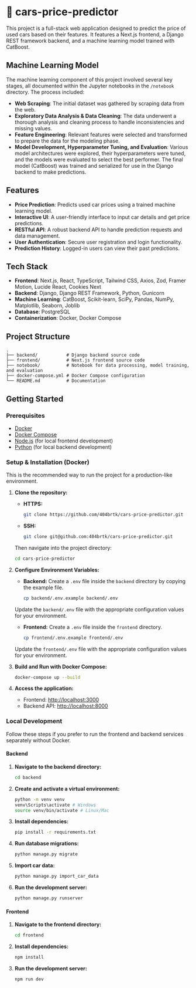 # 🚗 cars-price-predictor

This project is a full-stack web application designed to predict the price of used cars based on their features. It features a Next.js frontend, a Django REST framework backend, and a machine learning model trained with CatBoost.

## Machine Learning Model

The machine learning component of this project involved several key stages, all documented within the Jupyter notebooks in the `/notebook` directory. The process included:

- **Web Scraping**: The initial dataset was gathered by scraping data from the web.
- **Exploratory Data Analysis & Data Cleaning**: The data underwent a thorough analysis and cleaning process to handle inconsistencies and missing values.
- **Feature Engineering**: Relevant features were selected and transformed to prepare the data for the modeling phase.
- **Model Development, Hyperparameter Tuning, and Evaluation**: Various model architectures were explored, their hyperparameters were tuned, and the models were evaluated to select the best performer. The final model (CatBoost) was trained and serialized for use in the Django backend to make predictions.

## Features

- **Price Prediction**: Predicts used car prices using a trained machine learning model.
- **Interactive UI**: A user-friendly interface to input car details and get price predictions.
- **RESTful API**: A robust backend API to handle prediction requests and data management.
- **User Authentication**: Secure user registration and login functionality.
- **Prediction History**: Logged-in users can view their past predictions.

## Tech Stack

- **Frontend**: Next.js, React, TypeScript, Tailwind CSS, Axios, Zod, Framer Motion, Lucide React, Cookies Next
- **Backend**: Django, Django REST Framework, Python, Gunicorn
- **Machine Learning**: CatBoost, Scikit-learn, SciPy, Pandas, NumPy, Matplotlib, Seaborn, Joblib
- **Database**: PostgreSQL
- **Containerization**: Docker, Docker Compose

## Project Structure

```
. 
├── backend/           # Django backend source code
├── frontend/          # Next.js frontend source code
├── notebook/          # Notebook for data processing, model training, and evaluation
├── docker-compose.yml # Docker Compose configuration
└── README.md          # Documentation
```

## Getting Started

### Prerequisites

- [Docker](https://www.docker.com/get-started)
- [Docker Compose](https://docs.docker.com/compose/install/)
- [Node.js](https://nodejs.org/en/) (for local frontend development)
- [Python](https://www.python.org/downloads/) (for local backend development)

### Setup & Installation (Docker)

This is the recommended way to run the project for a production-like environment.

1.  **Clone the repository:**

    - **HTTPS:**
      ```bash
      git clone https://github.com/404brtk/cars-price-predictor.git
      ```
    - **SSH:**
      ```bash
      git clone git@github.com:404brtk/cars-price-predictor.git
      ```

    Then navigate into the project directory:
    ```bash
    cd cars-price-predictor
    ```

2.  **Configure Environment Variables:**

    -   **Backend:** Create a `.env` file inside the `backend` directory by copying the example file.
        ```bash
        cp backend/.env.example backend/.env
        ```
      Update the `backend/.env` file with the appropriate configuration values for your environment.

    -   **Frontend:** Create a `.env` file inside the `frontend` directory.
        ```bash
        cp frontend/.env.example frontend/.env
        ```
      Update the `frontend/.env` file with the appropriate configuration values for your environment.

3.  **Build and Run with Docker Compose:**
    ```bash
    docker-compose up --build
    ```

4.  **Access the application:**
    -   Frontend: [http://localhost:3000](http://localhost:3000)
    -   Backend API: [http://localhost:8000](http://localhost:8000)

### Local Development

Follow these steps if you prefer to run the frontend and backend services separately without Docker.

#### Backend

1.  **Navigate to the backend directory:**
    ```bash
    cd backend
    ```

2.  **Create and activate a virtual environment:**
    ```bash
    python -m venv venv
    venv\Scripts\activate # Windows 
    source venv/bin/activate # Linux/Mac
    ```

3.  **Install dependencies:**
    ```bash
    pip install -r requirements.txt
    ```

4.  **Run database migrations:**
    ```bash
    python manage.py migrate
    ```

5.  **Import car data:**
    ```bash
    python manage.py import_car_data
    ```

6.  **Run the development server:**
    ```bash
    python manage.py runserver
    ```

#### Frontend

1.  **Navigate to the frontend directory:**
    ```bash
    cd frontend
    ```

2.  **Install dependencies:**
    ```bash
    npm install
    ```

3.  **Run the development server:**
    ```bash
    npm run dev
    ```